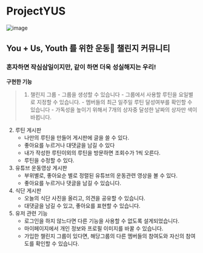 # ProjectYUS
![image](https://user-images.githubusercontent.com/90673297/171552790-d26abaed-cbad-4e17-a485-b46c3e393690.png)
## You + Us, Youth 를 위한 운동🤸 챌린지 커뮤니티
### 혼자하면 작심삼일이지만, 같이 하면 더욱 성실해지는 우리! 

__구현한 기능__
> 1. 챌린지 그룹
    - 그룹을 생성할 수 있습니다
    - 그룹에서 사용할 루틴을 요일별로 지정할 수 있습니다.
    - 멤버들의 최근 일주일 루틴 달성여부를 확인할 수 있습니다
    - 가독성을 높이기 위해서 7개의 상자중 달성한 날짜의 상자만 색이 바뀝니다.
2. 루틴 게시판
    - 나만의 루틴을 만들어 게시판에 글을 쓸 수 있다.
    - 좋아요를 누르거나 대댓글을 남길 수 있다
    - 내가 작성한 루틴이외의 루틴을 방문하면 조회수가 1씩 오른다.
    - 루틴을 수정할 수 있다.
3. 유튜브 운동영상 게시판
    - 부위별로, 좋아요순 별로 정렬된 유튜브의 운동관련 영상을 볼 수 있다. 
    - 좋아요를 누르거나 댓글을 남길 수 있습니다.
4. 식단 게시판
    - 오늘의 식단 사진을 올리고, 의견을 공유할 수 있습니다. 
    - 대댓글을 남길 수 있고, 좋아요를 표현할 수 있습니다.
5. 유저 관련 기능
    - 로그인을 하지 않느다면 다른 기능을 사용할 수 없도록 설게되었습니다.
    - 마이페이지에서 개인 정보와 프로필 이미지를 바꿀 수 있습니다. 
    - 가입한 챌린지 그룹이 있다면, 해당그룹의 다른 멤버들의 참여도와 자신의 참여도를 확인할 수 있습니다.
